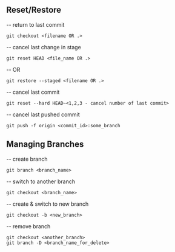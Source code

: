 ## Reset/Restore

-- return to last commit

    git checkout <filename OR .>

-- cancel last change in stage

    git reset HEAD <file_name OR .>

-- OR

    git restore --staged <filename OR .>

-- cancel last commit

    git reset --hard HEAD~<1,2,3 - cancel number of last commit>

-- cancel last pushed commit

    git push -f origin <commit_id>:some_branch

## Managing Branches

-- create branch

    git branch <branch_name>

-- switch to another branch

    git checkout <branch_name>

-- create & switch to new branch

    git checkout -b <new_branch>

-- remove branch

    git checkout <another_branch>
    git branch -D <branch_name_for_delete>